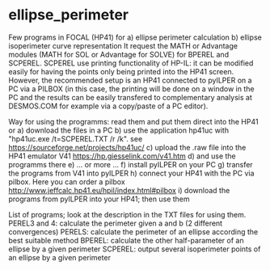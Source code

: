 # ellipse_perimeter
Few programs in FOCAL (HP41) for 
a) ellipse perimeter calculation
b) ellipse isoperimeter curve representation
It request the MATH or Advantage modules (MATH for SOL or Advantage for SOLVE) for BPEREL and SCPEREL.
SCPEREL use printing functionality of HP-IL: it can be modified easily for having the points only being printed into the HP41 screen. 
However, the recommended setup is an HP41 connected to pyILPER on a PC via a PILBOX (in this case, the printing will be done on a window in the PC and the results can be easily transfered to complementary analysis at DESMOS.COM for example via a copy/paste of a PC editor).
             
Way for using the programms: read them and put them direct into the HP41 or
a) download the files in a PC
b) use the application hp41uc with "hp41uc.exe /t=SCPEREL.TXT /r /k". see https://sourceforge.net/projects/hp41uc/
c) upload the .raw file into the HP41 emulator V41 https://hp.giesselink.com/v41.htm
d) and use the programms there
e) ... or more ...
f) install pyILPER on your PC
g) transfer the programs from V41 into pyILPER
h) connect your HP41 with the PC via pilbox. Here you can order a pilbox http://www.jeffcalc.hp41.eu/hpil/index.html#pilbox
i) download the programs from pyILPER into your HP41; then use them

List of programs; look at the description in the TXT files for using them.
PEREL3 and 4: calculate the perimeter given a and b (2 different convergences)
PERELS: calculate the perimeter of an ellipse according the best suitable method
BPEREL: calculate the other half-parameter of an ellipse by a given perimeter
SCPEREL: output several isoperimeter points of an ellipse by a given perimeter
